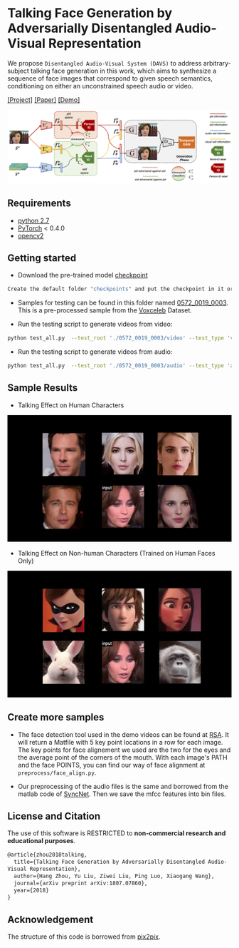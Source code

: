 # Talking Face Generation by Adversarially Disentangled Audio-Visual Representation

We propose `Disentangled Audio-Visual System (DAVS)` to address arbitrary-subject talking face generation in this work, which aims to synthesize a sequence of face images
that correspond to given speech semantics, conditioning on either an unconstrained speech audio or video.

[[Project]](https://liuziwei7.github.io/projects/TalkingFace) [[Paper]](https://arxiv.org/abs/1807.07860) [[Demo]](https://www.youtube.com/watch?v=-J2zANwdjcQ)

<img src='./misc/teaser.png' width=880>

## Requirements
* [python 2.7](https://www.python.org/download/releases/2.7/)
* [PyTorch](https://pytorch.org/) < 0.4.0
* [opencv2](https://opencv.org/releases.html)

## Getting started
* Download the pre-trained model [checkpoint](https://drive.google.com/file/d/1WltJlIWhG0xT-HSAFUh19F5yEkIfEW5m/view?usp=sharing)
``` bash
Create the default folder "checkpoints" and put the checkpoint in it or get the CHECKPOINT_PATH
``` 

* Samples for testing can be found in this folder named [0572_0019_0003](https://drive.google.com/open?id=1ykjOZwwFfyP2V1vdUVsm2v4r1QSM-uxa). This is a pre-processed sample from the [Voxceleb](http://www.robots.ox.ac.uk/~vgg/data/voxceleb/) Dataset. 

* Run the testing script to generate videos from video:

``` bash
python test_all.py  --test_root './0572_0019_0003/video' --test_type 'video' --test_audio_video_length 99 --test_resume_path CHECKPOINT_PATH 
```
* Run the testing script to generate videos from audio:
``` bash
python test_all.py  --test_root './0572_0019_0003/audio' --test_type 'audio' --test_audio_video_length 99 --test_resume_path CHECKPOINT_PATH 
```

## Sample Results
* Talking Effect on Human Characters
<img src='./misc/demo_human.gif' width=640>

* Talking Effect on Non-human Characters (Trained on Human Faces Only)
<img src='./misc/demo_nonhuman.gif' width=640>

## Create more samples

* The face detection tool used in the demo videos can be found at [RSA](https://github.com/sciencefans/RSA-for-object-detection). It will return a Matfile with 5 key point locations in a row for each image. The key points for face alignement we used are the two for the eyes and the average point of the corners of the mouth. With each image's PATH and the face POINTS, you can find our way of face alignment at `preprocess/face_align.py`.

* Our preprocessing of the audio files is the same and borrowed from the matlab code of [SyncNet](http://www.robots.ox.ac.uk/~vgg/software/lipsync/). Then we save the mfcc features into bin files.

## License and Citation
The use of this software is RESTRICTED to **non-commercial research and educational purposes**.

```
@article{zhou2018talking,
  title={Talking Face Generation by Adversarially Disentangled Audio-Visual Representation},
  author={Hang Zhou, Yu Liu, Ziwei Liu, Ping Luo, Xiaogang Wang},
  journal={arXiv preprint arXiv:1807.07860},
  year={2018}
}
```

## Acknowledgement
The structure of this code is borrowed from [pix2pix](https://github.com/junyanz/pytorch-CycleGAN-and-pix2pix).

